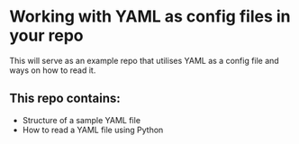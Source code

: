# Working with YAML as config files in your repo

This will serve as an example repo that utilises YAML as a config file and ways on how to read it. 

## This repo contains:
- Structure of a sample YAML file
- How to read a YAML file using Python
